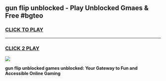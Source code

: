 
## gun flip unblocked - Play Unblocked Gmaes & Free #bgteo
<h3>
<a href="https://news.freeplayer.one?title=gun_flip_unblocked&ref=24F">CLICK TO PLAY</a></h3>
<hr>

<h3>
<a href="https://news.freeplayer.one?title=gun_flip_unblocked&ref=24F">CLICK 2 PLAY</a>
  
</h3>

<a href="https://news.freeplayer.one?title=gun_flip_unblocked&ref=24F/"><img src="https://clearcache.store/games.png"></a>


**gun flip unblocked games unblocked: Your Gateway to Fun and Accessible Online Gaming**
